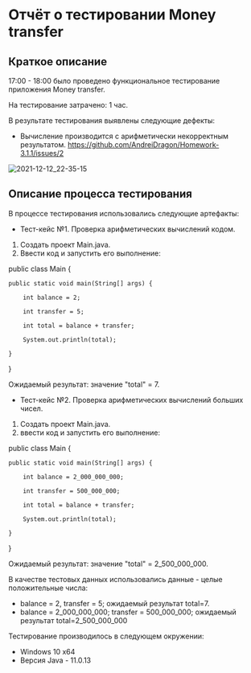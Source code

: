 # Отчёт о тестировании Money transfer

## Краткое описание

17:00 - 18:00 было проведено функциональное тестирование приложения Money transfer.

На тестирование затрачено: 1 час.

В результате тестирования выявлены следующие дефекты:
* Вычисление производится с арифметически некорректным результатом. https://github.com/AndreiDragon/Homework-3.1.1/issues/2

![2021-12-12_22-35-15](https://user-images.githubusercontent.com/95050364/145724997-a0ff91d9-b927-4eca-b7b2-b47af27b0b50.png)

## Описание процесса тестирования

В процессе тестирования использовались следующие артефакты:

* Тест-кейс №1. Проверка арифметических вычислений кодом.
1. Создать проект Main.java.
2. Ввести код и запустить его выполнение:

public class Main {

    public static void main(String[] args) {

        int balance = 2;

        int transfer = 5;

        int total = balance + transfer;

        System.out.println(total);

    }

}

Ожидаемый результат: значение "total" = 7.

* Тест-кейс №2. Проверка арифметических вычислений больших чисел.
1. Создать проект Main.java.
2. ввести код и запустить его выполнение:

public class Main {

    public static void main(String[] args) {

        int balance = 2_000_000_000;

        int transfer = 500_000_000;

        int total = balance + transfer;

        System.out.println(total);

    }

}

Ожидаемый результат: значение "total" = 2_500_000_000.




В качестве тестовых данных использовались данные - целые положительные числа:
* balance = 2, transfer = 5; ожидаемый результат total=7.
* balance = 2_000_000_000; transfer = 500_000_000; ожидаемый результат total=2_500_000_000

Тестирование производилось в следующем окружении:
* Windows 10 x64
* Версия Java - 11.0.13
